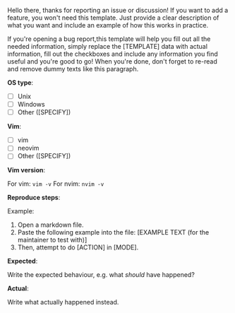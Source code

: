 Hello there, thanks for reporting an issue or discussion!
If you want to add a feature, you won't need this template. Just provide a clear
description of what you want and include an example of how this works in practice.

If you're opening a bug report,this template will help you fill out all the needed information,
simply replace the [TEMPLATE] data with actual information, fill out the checkboxes and include any
information you find useful and you're good to go!
When you're done, don't forget to re-read and remove dummy texts like this paragraph.

**OS type**:

- [ ] Unix
- [ ] Windows
- [ ] Other ([SPECIFY])

**Vim**:

- [ ] vim
- [ ] neovim
- [ ] Other ([SPECIFY])

**Vim version**:

For vim: `vim -v`
For nvim: `nvim -v`

**Reproduce steps**:

Example:

1. Open a markdown file.
2. Paste the following example into the file:
   [EXAMPLE TEXT (for the maintainer to test with)]
3. Then, attempt to do [ACTION] in [MODE].

**Expected**:

Write the expected behaviour, e.g. what *should* have happened?

**Actual**:

Write what actually happened instead.
